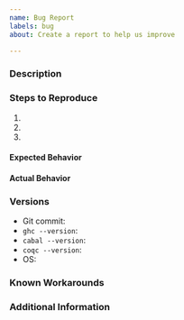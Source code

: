 ```yaml
---
name: Bug Report
labels: bug
about: Create a report to help us improve

---
```


<!--
  Have you read our Code of Conduct?
  By filing an issue or pull request, you are expected to comply with it, including treating everyone with respect:
  https://github.com/FreeProving/guidelines/blob/master/CODE_OF_CONDUCT.md
-->

### Description

<!-- A brief description of the issue. -->

### Steps to Reproduce

1. <!-- First Step -->
2. <!-- Second Step -->
3. <!-- and so on… -->

#### Expected Behavior

<!-- What did you expect to happen from the steps above and why? -->

#### Actual Behavior

<!-- What actually happens if you follow the steps above? -->

### Versions

<!--
  Please include the hash of the Git commit of this repository you are using.
  You can get this information from running `git rev-parse HEAD` on the command line.
  Also, please include the versions of GHC, Cabal and Coq as well as the name and version of the operating system (OS) you are running.
-->

 - Git commit: <!-- Copy and paste the output of `git rev-parse HEAD`. -->
 - `ghc --version`: <!-- Copy and paste the version only. -->
 - `cabal --version`: <!-- Copy and paste the version only. -->
 - `coqc --version`: <!-- Copy and paste the version only. -->
 - OS: <!-- Name and version of your operating system. -->

### Known Workarounds

<!--
  Have you found a way to work around the problem?
  This knowledge may help us to identify and fix the bug or others who have the same problem to avoid it until there is a fix.
-->

### Additional Information

<!-- Any additional information, configuration or data that might be necessary to reproduce the issue. -->
